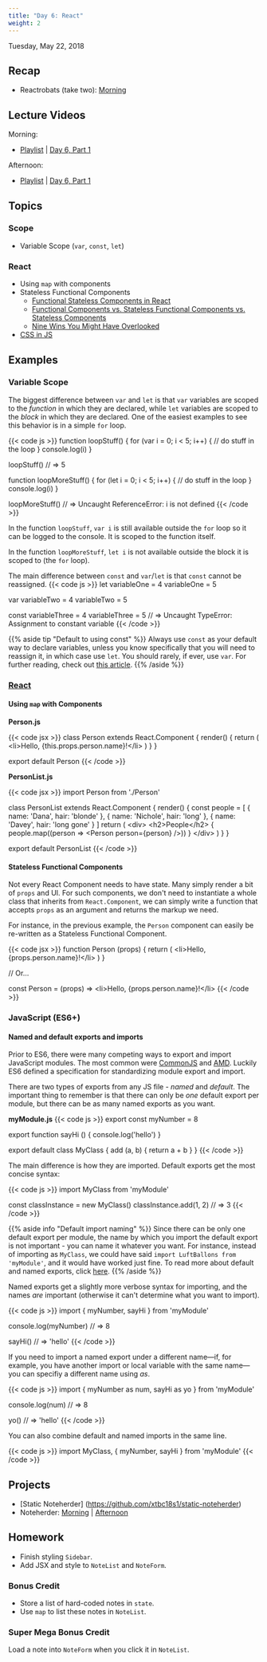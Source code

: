 ```yaml
---
title: "Day 6: React"
weight: 2
---
```


<date>Tuesday, May 22, 2018</date>

## Recap

* Reactrobats (take two): [Morning](https://codepen.io/dstrus/professor/gzEZKd/)

## Lecture Videos

Morning:

* [Playlist](https://www.youtube.com/watch?v=vGMMHQfp8Vk&list=PLuT2TqJuwaY_Hj168ujFhP0w5HzmaDLfG) | [Day 6, Part 1](https://www.youtube.com/watch?v=iwe0wOMVfwc&index=64&list=PLuT2TqJuwaY_Hj168ujFhP0w5HzmaDLfG)

Afternoon:

* [Playlist](https://www.youtube.com/watch?v=uX8_DUKyTx0&list=PLuT2TqJuwaY_XxGei4xUXZn9HuTU3jBRk) | [Day 6, Part 1](https://www.youtube.com/watch?v=p_CZgN4DWSE&list=PLuT2TqJuwaY_XxGei4xUXZn9HuTU3jBRk&index=66)

## Topics

### Scope
* Variable Scope (`var`, `const`, `let`)

### React

* Using `map` with components
* Stateless Functional Components
  * [Functional Stateless Components in React](http://javascriptplayground.com/blog/2017/03/functional-stateless-components-react/)
  * [Functional Components vs. Stateless Functional Components vs. Stateless Components](https://tylermcginnis.com/functional-components-vs-stateless-functional-components-vs-stateless-components/)
  * [Nine Wins You Might Have Overlooked](https://hackernoon.com/react-stateless-functional-components-nine-wins-you-might-have-overlooked-997b0d933dbc)
* [CSS in JS](https://hackernoon.com/all-you-need-to-know-about-css-in-js-984a72d48ebc)

## Examples

### Variable Scope
The biggest difference between `var` and `let` is that `var` variables are scoped to the _function_ in which they are declared, while `let` variables are scoped to the _block_ in which they are declared.  One of the easiest examples to see this behavior is in a simple `for` loop.

{{< code js >}}
function loopStuff() {
  for (var i = 0; i < 5; i++) {
    // do stuff in the loop
  }
  console.log(i)
}

loopStuff() // => 5

function loopMoreStuff() {
  for (let i = 0; i < 5; i++) {
    // do stuff in the loop
  }
  console.log(i)
}

loopMoreStuff() // => Uncaught ReferenceError: i is not defined
{{< /code >}}

In the function `loopStuff`, `var i` is still available outside the `for` loop so it can be logged to the console.  It is scoped to the function itself.

In the function `loopMoreStuff`, `let i` is not available outside the block it is scoped to (the `for` loop).

The main difference between `const` and `var`/`let` is that `const` cannot be reassigned.
{{< code js >}}
let variableOne = 4
variableOne = 5

var variableTwo = 4
variableTwo = 5

const variableThree = 4
variableThree = 5 // => Uncaught TypeError: Assignment to constant variable
{{< /code >}}

{{% aside tip "Default to using const" %}}
Always use `const` as your default way to declare variables, unless you know specifically that you will need to reassign it, in which case use `let`.  You should rarely, if ever, use `var`.  For further reading, check out [this article](https://medium.com/javascript-scene/javascript-es6-var-let-or-const-ba58b8dcde75).
{{% /aside %}}

### [React](https://facebook.github.io/react/)

#### Using `map` with Components

**Person.js**

{{< code jsx >}}
class Person extends React.Component {
  render() {
    return (
      &lt;li&gt;Hello, {this.props.person.name}!&lt;/li&gt;
    )
  }
}

export default Person
{{< /code >}}

**PersonList.js**

{{< code jsx >}}
import Person from './Person'

class PersonList extends React.Component {
  render() {
    const people = [
      { name: 'Dana', hair: 'blonde' },
      { name: 'Nichole', hair: 'long' },
      { name: 'Davey', hair: 'long gone' }
    ]
    return (
      &lt;div&gt;
        &lt;h2&gt;People&lt;/h2&gt;
        {
          people.map((person => &lt;Person person={person} /&gt;))
        }
      &lt;/div&gt;
    )
  }
}

export default PersonList
{{< /code >}}

#### Stateless Functional Components

Not every React Component needs to have state.  Many simply render a bit of `props` and UI.  For such components, we don't need to instantiate a whole class that inherits from `React.Component`, we can simply write a function that accepts `props` as an argument and returns the markup we need.

For instance, in the previous example, the `Person` component can easily be re-written as a Stateless Functional Component.

{{< code jsx >}}
function Person (props) {
  return (
    &lt;li&gt;Hello, {props.person.name}!&lt;/li&gt;
  )
}

// Or...

const Person = (props) => &lt;li&gt;Hello, {props.person.name}!&lt;/li&gt;
{{< /code >}}

### JavaScript (ES6+)

#### Named and default exports and imports

Prior to ES6, there were many competing ways to export and import JavaScript modules.  The most common were [CommonJS](https://webpack.github.io/docs/commonjs.html) and [AMD](http://requirejs.org/docs/whyamd.html).  Luckily ES6 defined a specification for standardizing module export and import.

There are two types of exports from any JS file - *named* and *default*.  The important thing to remember is that there can only be *one* default export per module, but there can be as many named exports as you want.

**myModule.js**
{{< code js >}}
export const myNumber = 8

export function sayHi () {
  console.log('hello')
}

export default class MyClass {
  add (a, b) {
    return a + b
  }
}
{{< /code >}}

The main difference is how they are imported.  Default exports get the most concise syntax:

{{< code js >}}
import MyClass from 'myModule'

const classInstance = new MyClass()
classInstance.add(1, 2) // => 3
{{< /code >}}

{{% aside info "Default import naming" %}}
Since there can be only one default export per module, the name by which you import the default export is not important - you can name it whatever you want.  For instance, instead of importing as `MyClass`, we could have said `import LuftBallons from 'myModule'`, and it would have worked just fine.  To read more about default and named exports, click [here](https://developer.mozilla.org/en-US/docs/Web/JavaScript/Reference/Statements/export).
{{% /aside %}}

Named exports get a slightly more verbose syntax for importing, and the names _are_ important (otherwise it can't determine what you want to import).

{{< code js >}}
import { myNumber, sayHi } from 'myModule'

console.log(myNumber) // => 8

sayHi() // => 'hello'
{{< /code >}}

If you need to import a named export under a different name&mdash;if, for example, you have another import or local variable with the same name&mdash;you can specifiy a different name using _as_.

{{< code js >}}
import { myNumber as num, sayHi as yo } from 'myModule'

console.log(num) // => 8

yo() // => 'hello'
{{< /code >}}

You can also combine default and named imports in the same line.

{{< code js >}}
import MyClass, { myNumber, sayHi } from 'myModule'
{{< /code >}}

## Projects

* [Static Noteherder] (https://github.com/xtbc18s1/static-noteherder)
* Noteherder: [Morning](https://github.com/xtbc18s1/noteherder) | [Afternoon](https://github.com/xtbc18s1/noteherder/tree/afternoon)

## Homework

* Finish styling `Sidebar`.
* Add JSX and style to `NoteList` and `NoteForm`.

### Bonus Credit

* Store a list of hard-coded notes in `state`.
* Use `map` to list these notes in `NoteList`.

### Super Mega Bonus Credit

Load a note into `NoteForm` when you click it in `NoteList`.

